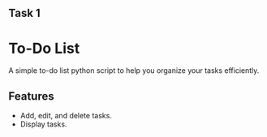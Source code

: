 ## Task 1

# To-Do List

A simple to-do list python script to help you organize your tasks efficiently.

## Features

- Add, edit, and delete tasks.
- Display tasks.
